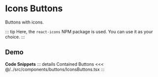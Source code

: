# Icons Buttons

Buttons with icons.

::: tip
Here, the `react-icons` NPM package is used. You can use it as your choice.
:::

## Demo

<div ref="el" />

<script setup>
import { createElement } from 'react'
import { createRoot } from 'react-dom/client'
import { ref, onMounted } from 'vue'
import IconsButtons from '../../../src/components/buttons/IconsButtons.tsx'

const el = ref()

onMounted(() => {
   const root = createRoot(el.value)
   root.render(createElement(IconsButtons, {}, null))
})
</script>

**Code Snippets**
::: details Contained Buttons
<<< @/../src/components/buttons/IconsButtons.tsx
:::
